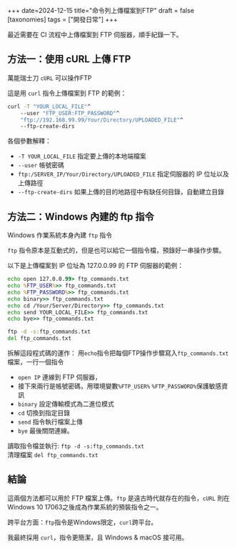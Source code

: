 +++
date=2024-12-15
title="命令列上傳檔案到FTP"
draft = false
[taxonomies]
tags = ["開發日常"]
+++

最近需要在 CI 流程中上傳檔案到 FTP 伺服器，順手紀錄一下。

## 方法一：使用 cURL 上傳 FTP

萬能瑞士刀 `cURL` 可以操作FTP

這是用 `curl` 指令上傳檔案到 FTP 的範例：

```bat
curl -T "YOUR_LOCAL_FILE"^
    --user "FTP_USER:FTP_PASSWORD"^
    "ftp://192.168.99.99/Your/Directory/UPLOADED_FILE"^
    --ftp-create-dirs
```

各個參數解釋：

- `-T YOUR_LOCAL_FILE` 指定要上傳的本地端檔案
- `--user` 帳號密碼
- `ftp:/SERVER_IP/Your/Directory/UPLOADED_FILE` 指定伺服器的 IP 位址以及上傳路徑
- `--ftp-create-dirs` 如果上傳的目的地路徑中有缺任何目錄，自動建立目錄

## 方法二：Windows 內建的 ftp 指令

Windows 作業系統本身內建 `ftp` 指令

`ftp` 指令原本是互動式的，但是也可以給它一個指令檔，預錄好一串操作步驟。

以下是上傳檔案到 IP 位址為 127.0.0.99 的 FTP 伺服器的範例：
```bat
echo open 127.0.0.99> ftp_commands.txt
echo %FTP_USER%>> ftp_commands.txt
echo %FTP_PASSWORD%>> ftp_commands.txt
echo binary>> ftp_commands.txt
echo cd /Your/Server/Directory>> ftp_commands.txt
echo send YOUR_LOCAL_FILE>> ftp_commands.txt
echo bye>> ftp_commands.txt

ftp -d -s:ftp_commands.txt
del ftp_commands.txt
```

拆解這段程式碼的運作：
用`echo`指令把每個FTP操作步驟寫入`ftp_commands.txt`檔案，一行一個指令

- `open IP` 連線到 FTP 伺服器，
- 接下來兩行是帳號密碼，用環境變數`%FTP_USER%` `%FTP_PASSWORD%`保護敏感資訊
- `binary` 設定傳輸模式為二進位模式
- `cd` 切換到指定目錄
- `send` 指令執行檔案上傳
- `bye` 最後關閉連線。

讀取指令檔並執行: `ftp -d -s:ftp_commands.txt` <br/>
清理檔案 `del ftp_commands.txt`

## 結論

這兩個方法都可以用於 FTP 檔案上傳。`ftp` 是遠古時代就存在的指令，`cURL` 則在Windows 10 17063之後成為作業系統的預裝指令之一。

跨平台方面：`ftp`指令是Windows限定，`curl`跨平台。

我最終採用 `curl`，指令更簡潔，且 Windows & macOS 接可用。




